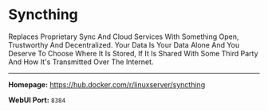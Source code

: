 # Syncthing

Replaces Proprietary Sync And Cloud Services With Something Open, Trustworthy And Decentralized. Your Data Is Your Data Alone And You Deserve To Choose Where It Is Stored, If It Is Shared With Some Third Party And How It's Transmitted Over The Internet.

---

**Homepage:** https://hub.docker.com/r/linuxserver/syncthing

**WebUI Port:** `8384`